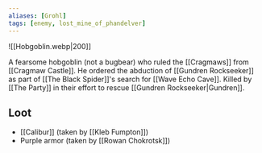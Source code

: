```yaml
---
aliases: [Grohl]
tags: [enemy, lost_mine_of_phandelver]
---
```

![[Hobgoblin.webp|200]]

A fearsome hobgoblin (not a bugbear) who ruled the [[Cragmaws]] from [[Cragmaw Castle]]. He ordered the abduction of [[Gundren Rockseeker]] as part of [[The Black Spider]]'s search for [[Wave Echo Cave]]. Killed by [[The Party]] in their effort to rescue [[Gundren Rockseeker|Gundren]].

## Loot
- [[Calibur]] (taken by [[Kleb Fumpton]])
- Purple armor (taken by [[Rowan Chokrotsk]])